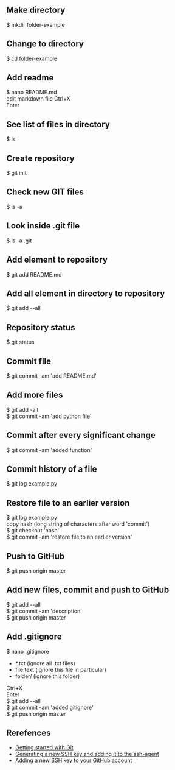 
## Make directory

$ mkdir folder-example

## Change to directory

$ cd folder-example

## Add readme

$ nano README.md\
edit markdown file
Ctrl+X\
Enter

## See list of files in directory

$ ls

## Create repository

$ git init

## Check new GIT files

$ ls -a

## Look inside .git file

$ ls -a .git

## Add element to repository

$ git add README.md

## Add all element in directory to repository

$ git add --all

## Repository status

$ git status

## Commit file

$ git commit -am 'add README.md'

## Add more files

$ git add -all\
$ git commit -am 'add python file'

## Commit after every significant change

$ git commit -am 'added function'

## Commit history of a file

$ git log example.py

## Restore file to an earlier version

$ git log example.py\
copy hash (long string of characters after word 'commit')\
$ git checkout 'hash'\
$ git commit -am 'restore file to an earlier version'

## Push to GitHub

$ git push origin master

## Add new files, commit and push to GitHub
$ git add --all\
$ git commit -am 'description'\
$ git push origin master

## Add .gitignore

$ nano .gitignore

- *.txt (ignore all .txt files)
- file.text (ignore this file in particular)
- folder/ (ignore this folder)

Ctrl+X\
Enter\
$ git add --all\
$ git commit -am 'added gitignore'\
$ git push origin master 

## Rerefences

- [Getting started with Git](https://projects.raspberrypi.org/en/projects/getting-started-with-git)
- [Generating a new SSH key and adding it to the ssh-agent](https://help.github.com/articles/generating-a-new-ssh-key-and-adding-it-to-the-ssh-agent/)
- [Adding a new SSH key to your GitHub account](https://help.github.com/articles/adding-a-new-ssh-key-to-your-github-account/)

